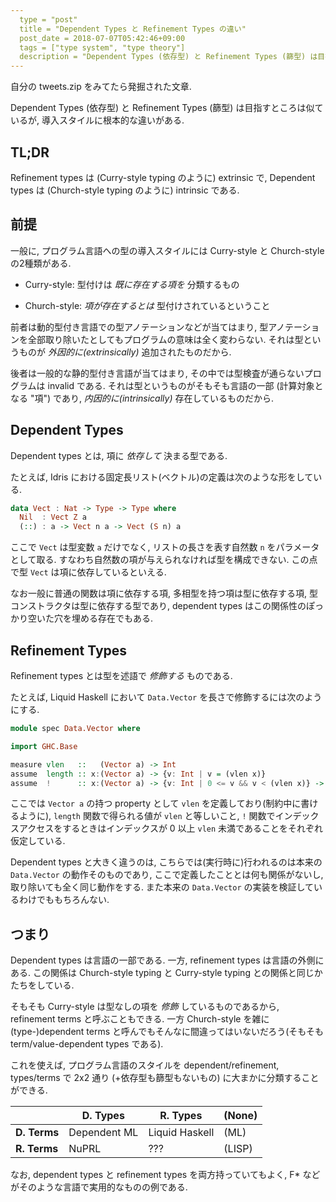 ```yaml
---
  type = "post"
  title = "Dependent Types と Refinement Types の違い"
  post_date = 2018-07-07T05:42:46+09:00
  tags = ["type system", "type theory"]
  description = "Dependent Types (依存型) と Refinement Types (篩型) は目指すところは似ているが, 導入スタイルに根本的な違いがある."
---
```


自分の tweets.zip をみてたら発掘された文章.

Dependent Types (依存型) と Refinement Types (篩型) は目指すところは似ているが, 導入スタイルに根本的な違いがある.

## TL;DR

Refinement types は (Curry-style typing のように) extrinsic で, Dependent types は (Church-style typing のように) intrinsic である.

## 前提

一般に, プログラム言語への型の導入スタイルには Curry-style と Church-style の2種類がある.

* Curry-style: 型付けは *既に存在する項を* 分類するもの

* Church-style: *項が存在するとは* 型付けされているということ

前者は動的型付き言語での型アノテーションなどが当てはまり, 型アノテーションを全部取り除いたとしてもプログラムの意味は全く変わらない. それは型というものが *外因的に(extrinsically)* 追加されたものだから.

後者は一般的な静的型付き言語が当てはまり, その中では型検査が通らないプログラムは invalid である. それは型というものがそもそも言語の一部 (計算対象となる "項") であり, *内因的に(intrinsically)* 存在しているものだから.

## Dependent Types

Dependent types とは, 項に *依存して* 決まる型である.

たとえば, Idris における固定長リスト(ベクトル)の定義は次のような形をしている.

```haskell
data Vect : Nat -> Type -> Type where
  Nil  : Vect Z a
  (::) : a -> Vect n a -> Vect (S n) a
```

ここで `Vect` は型変数 `a` だけでなく, リストの長さを表す自然数 `n` をパラメータとして取る. すなわち自然数の項が与えられなければ型を構成できない. この点で型 `Vect` は項に依存しているといえる.

なお一般に普通の関数は項に依存する項, 多相型を持つ項は型に依存する項, 型コンストラクタは型に依存する型であり, dependent types はこの関係性のぽっかり空いた穴を埋める存在でもある.

## Refinement Types

Refinement types とは型を述語で *修飾する* ものである.

たとえば, Liquid Haskell において `Data.Vector` を長さで修飾するには次のようにする.

```haskell
module spec Data.Vector where

import GHC.Base

measure vlen   ::   (Vector a) -> Int
assume  length :: x:(Vector a) -> {v: Int | v = (vlen x)}
assume  !      :: x:(Vector a) -> {v: Int | 0 <= v && v < (vlen x)} -> a
```

ここでは `Vector a` の持つ property として `vlen` を定義しており(制約中に書けるように), `length` 関数で得られる値が `vlen` と等しいこと, `!` 関数でインデックスアクセスをするときはインデックスが 0 以上 `vlen` 未満であることをそれぞれ仮定している.

Dependent types と大きく違うのは, こちらでは(実行時に)行われるのは本来の `Data.Vector` の動作そのものであり, ここで定義したこととは何も関係がないし, 取り除いても全く同じ動作をする. また本来の `Data.Vector` の実装を検証しているわけでももちろんない.

## つまり

Dependent types は言語の一部である. 一方, refinement types は言語の外側にある. この関係は Church-style typing と Curry-style typing との関係と同じかたちをしている.

そもそも Curry-style は型なしの項を *修飾* しているものであるから, refinement terms と呼ぶこともできる. 一方 Church-style を雑に (type-)dependent terms と呼んでもそんなに間違ってはいないだろう(そもそも term/value-dependent types である).

これを使えば, プログラム言語のスタイルを dependent/refinement, types/terms で 2x2 通り (+依存型も篩型もないもの) に大まかに分類することができる.

|              | D. Types | R. Types | (None) |
| ------------ | -------- | -------- | ------ |
| **D. Terms** | Dependent ML | Liquid Haskell | (ML) | 
| **R. Terms** | NuPRL | ??? | (LISP) |

なお, dependent types と refinement types を両方持っていてもよく, F* などがそのような言語で実用的なものの例である.

